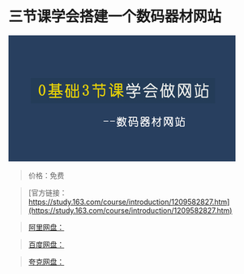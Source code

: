 # 三节课学会搭建一个数码器材网站

![img](../../../assets/study163/free/27a173f5e9424f06a65321a5e27d64f0.jpg)

> 价格：免费

> [官方链接：https://study.163.com/course/introduction/1209582827.htm](https://study.163.com/course/introduction/1209582827.htm)

> [阿里网盘：]()

> [百度网盘：]()

> [夸克网盘：]()

